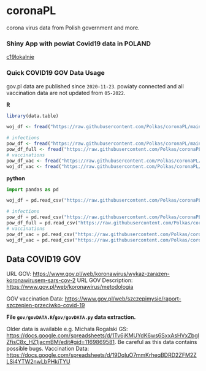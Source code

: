 # coronaPL
corona virus data from Polish government and more.

### Shiny App with powiat Covid19 data in POLAND

[c19lokalnie](https://polkas.shinyapps.io/c19lokalnie/)

### Quick COVID19 GOV Data Usage

gov.pl data are published since `2020-11-23`.
powiaty connected and all vaccination data are not updated from `05-2022`. 


**R**

```r
library(data.table)

woj_df <- fread("https://raw.githubusercontent.com/Polkas/coronaPL/main/gov/data/woj_df.csv.gz")

# infections
pow_df <- fread("https://raw.githubusercontent.com/Polkas/coronaPL/main/gov/data/pow_df.csv.gz")
pow_df_full <- fread("https://raw.githubusercontent.com/Polkas/coronaPL/main/gov/data/pow_df_full.csv.gz")
# vaccinations
pow_df_vac <- fread("https://raw.githubusercontent.com/Polkas/coronaPL/main/gov/data/pow_df_vac.csv.gz")
woj_df_vac <- fread("https://raw.githubusercontent.com/Polkas/coronaPL/main/gov/data/woj_df_vac.csv.gz")
```

**python**

```python
import pandas as pd

woj_df = pd.read_csv("https://raw.githubusercontent.com/Polkas/coronaPL/main/gov/data/woj_df.csv.gz")

# infections
pow_df = pd.read_csv("https://raw.githubusercontent.com/Polkas/coronaPL/main/gov/data/pow_df.csv.gz")
pow_df_full = pd.read_csv("https://raw.githubusercontent.com/Polkas/coronaPL/main/gov/data/pow_df_full.csv.gz", encoding_errors='ignore')
# vaccinations
pow_df_vac = pd.read_csv("https://raw.githubusercontent.com/Polkas/coronaPL/main/gov/data/pow_df_vac.csv.gz")
woj_df_vac = pd.read_csv("https://raw.githubusercontent.com/Polkas/coronaPL/main/gov/data/woj_df_vac.csv.gz")
```

## Data COVID19 GOV

URL GOV: https://www.gov.pl/web/koronawirus/wykaz-zarazen-koronawirusem-sars-cov-2
URL GOV Description: https://www.gov.pl/web/koronawirus/metodologia  

GOV vaccination Data: https://www.gov.pl/web/szczepimysie/raport-szczepien-przeciwko-covid-19

**File `gov/govDATA.R`/`gov/govDATA.py` data extraction.**

Older data is available e.g. Michała Rogalski GS: https://docs.google.com/spreadsheets/d/1Tv6jKMUYdK6ws6SxxAsHVxZbglZfisC8x_HZ1jacmBM/edit#gid=1169869581. 
Be careful as this data contains possible bugs.
Vaccination Data: https://docs.google.com/spreadsheets/d/19DqluO7mmKrheqBDRD2ZFM2ZLSi4YTW2nwLbPHkiTYU

